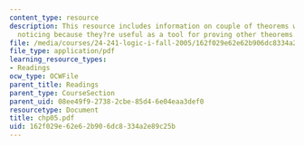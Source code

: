 ```yaml
---
content_type: resource
description: This resource includes information on couple of theorems which, are worth
  noticing because they?re useful as a tool for proving other theorems.
file: /media/courses/24-241-logic-i-fall-2005/162f029e62e62b906dc8334a2e89c25b_chp05.pdf
file_type: application/pdf
learning_resource_types:
- Readings
ocw_type: OCWFile
parent_title: Readings
parent_type: CourseSection
parent_uid: 08ee49f9-2738-2cbe-85d4-6e04eaa3def0
resourcetype: Document
title: chp05.pdf
uid: 162f029e-62e6-2b90-6dc8-334a2e89c25b
---
```

